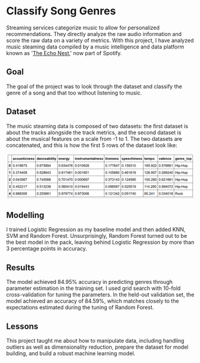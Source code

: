 # Classify Song Genres

Streaming services categorize music to allow for personalized recommendations. They directly analyze the raw audio information and score the raw data on a variety of metrics. With this project, I have analyzed music steaming data compiled by a music intelligence and data platform known as '[The Echo Nest](https://en.wikipedia.org/wiki/The_Echo_Nest),' now part of Spotify.

## Goal
The goal of the project was to look through the dataset and classify the genre of a song and that too without listening to music.

## Dataset
The music steaming data is composed of two datasets: the first dataset is about the tracks alongside the track metrics, and the second dataset is about the musical features on a scale from -1 to 1. The two datasets are concatenated, and this is how the first 5 rows of the dataset look like:

![Image](https://github.com/heydibyendu/Classify-Song-Genres/blob/master/dataset_head.png)

## Modelling
I trained Logistic Regression as my baseline model and then added KNN, SVM and Random Forest. Unsurprisingly, Random Forest turned out to be the best model in the pack, leaving behind Logistic Regression by more than 3 percentage points in accuracy.

## Results
The model achieved 84.95% accuracy in predicting genres through parameter estimation in the training set. I used grid search with 10-fold cross-validation for tuning the parameters. In the held-out validation set, the model achieved an accuracy of 84.59%, which matches closely to the expectations estimated during the tuning of Random Forest.

## Lessons
This project taught me about how to manipulate data, including handling outliers as well as dimensionality reduction, prepare the dataset for model building, and build a robust machine learning model.

